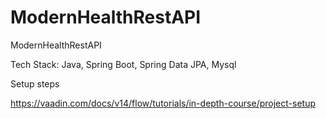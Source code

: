 # ModernHealthRestAPI
 ModernHealthRestAPI

Tech Stack:
Java, Spring Boot, Spring Data JPA, Mysql

Setup steps

https://vaadin.com/docs/v14/flow/tutorials/in-depth-course/project-setup

